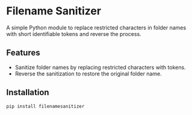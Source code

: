 # Filename Sanitizer

A simple Python module to replace restricted characters in folder names with short identifiable tokens and reverse the process.

## Features
- Sanitize folder names by replacing restricted characters with tokens.
- Reverse the sanitization to restore the original folder name.

## Installation
```bash
pip install filenamesanitizer
